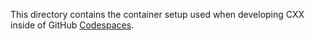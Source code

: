 This directory contains the container setup used when developing CXX inside of
GitHub [Codespaces].

[Codespaces]: https://github.com/features/codespaces
